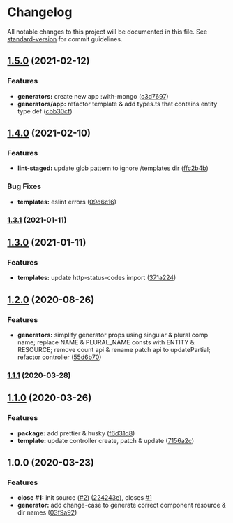 # Changelog

All notable changes to this project will be documented in this file. See [standard-version](https://github.com/conventional-changelog/standard-version) for commit guidelines.

## [1.5.0](https://github.com/boringcodes/create-service-component/compare/v1.4.0...v1.5.0) (2021-02-12)

### Features

- **generators:** create new app :with-mongo ([c3d7697](https://github.com/boringcodes/create-service-component/commit/c3d7697d02fa7777747a8c91c15fd1f95e591500))
- **generators/app:** refactor template & add types.ts that contains entity type def ([cbb30cf](https://github.com/boringcodes/create-service-component/commit/cbb30cf87a1c5e8d6ed0bda8ec5853ed0aec7417))

## [1.4.0](https://github.com/boringcodes/create-service-component/compare/v1.3.1...v1.4.0) (2021-02-10)

### Features

- **lint-staged:** update glob pattern to ignore /templates dir ([ffc2b4b](https://github.com/boringcodes/create-service-component/commit/ffc2b4b46f72c3588f3e605094eeb62eb60dc2d6))

### Bug Fixes

- **templates:** eslint errors ([09d6c16](https://github.com/boringcodes/create-service-component/commit/09d6c16917c1cffbc3a8c77089ca655fc3816528))

### [1.3.1](https://github.com/boringcodes/create-service-component/compare/v1.3.0...v1.3.1) (2021-01-11)

## [1.3.0](https://github.com/boringcodes/create-service-component/compare/v1.2.0...v1.3.0) (2021-01-11)

### Features

- **templates:** update http-status-codes import ([371a224](https://github.com/boringcodes/create-service-component/commit/371a2244bc857371b16804d7cf9d563c672cf1e7))

## [1.2.0](https://github.com/boringcodes/create-service-component/compare/v1.1.1...v1.2.0) (2020-08-26)

### Features

- **generators:** simplify generator props using singular & plural comp name; replace NAME & PLURAL_NAME consts with ENTITY & RESOURCE; remove count api & rename patch api to updatePartial; refactor controller ([55d6b70](https://github.com/boringcodes/create-service-component/commit/55d6b700df9ca5e21e495c71782df8aa7c890868))

### [1.1.1](https://github.com/boringcodes/create-service-component/compare/v1.1.0...v1.1.1) (2020-03-28)

## [1.1.0](https://github.com/boringcodes/create-service-component/compare/v1.0.0...v1.1.0) (2020-03-26)

### Features

- **package:** add prettier & husky ([f6d31d8](https://github.com/boringcodes/create-service-component/commit/f6d31d8e17fd68f49908aad35ff0124acf951569))
- **template:** update controller create, patch & update ([7156a2c](https://github.com/boringcodes/create-service-component/commit/7156a2c25a604eed62ff9d29d7c4b335a5beca5b))

## 1.0.0 (2020-03-23)

### Features

- **close #1:** init source ([#2](https://github.com/boringcodes/create-service-component/issues/2)) ([224243e](https://github.com/boringcodes/create-service-component/commit/224243e3094769880b7a62d0677c9c56cffff064)), closes [#1](https://github.com/boringcodes/create-service-component/issues/1)
- **generator:** add change-case to generate correct component resource & dir names ([03f9a92](https://github.com/boringcodes/create-service-component/commit/03f9a927b37e5d8d2b5d8117c4bcb911879c59da))
